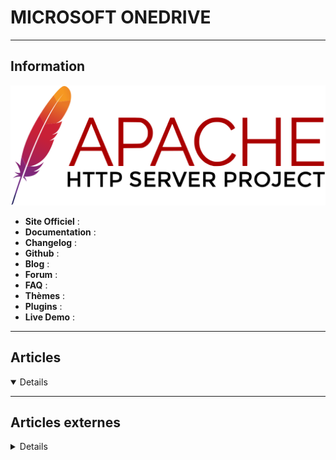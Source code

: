 # MICROSOFT ONEDRIVE
----

## <i class="fa-solid fa-hashtag"></i> Information

![Logo](../../_media/apps/apache_http_server/apache_http_server_logo.svg ':size=250 :no-zoom')


> <i class="fa-solid fa-quote-left"></i>  <i class="fa-solid fa-quote-left fa-rotate-180"></i>


- <i class="fa-solid fa-globe"></i> **Site Officiel** : 
- <i class="fa-solid fa-book"></i> **Documentation** : 
- <i class="fa-solid fa-file-circle-question"></i> **Changelog** : 
- <i class="fa-brands fa-github"></i> **Github** : 
- <i class="fab fa-blogger-b"></i> **Blog** :
- <i class="fas fa-comments"></i> **Forum** :
- <i class="far fa-question-circle"></i> **FAQ** : 
- <i class="far fa-calendar-alt"></i> **Thèmes** : 
- <i class="fas fa-tools"></i> **Plugins** : 
- <i class="far fa-calendar-alt"></i> **Live Demo** : 

---

## <i class="fa-regular fa-newspaper"></i> Articles

<details open>

</details>

---

## <i class="fa-solid fa-glasses"></i> Articles externes

<details>

- [4 Ways to Add a Secondary Administrator to OneDrive for Business](https://www.petri.com/4-ways-add-secondary-administrator-onedrive-business)
- [9 Useful OneDrive Tips to Get the Most Out of Your Account](https://www.makeuseof.com/useful-onedrive-tips-get-most-account/)
- [Add To OneDrive is now available for all users](https://www.ghacks.net/2020/12/04/add-to-onedrive-is-now-generally-available-for-all-users/)
- [Assisting OneDrive migration with Known Folder Move: Part 1 – Preparations](https://4sysops.com/archives/assisting-onedrive-migration-with-known-folder-move-part-1-preparations/)
- [Can't Delete a OneDrive File or Folder? Here's What to Do](https://www.makeuseof.com/how-to-fix-cant-delete-file-in-onedrive/)
- [Comment configurer OneDrive par GPO ?](https://www.it-connect.fr/comment-configurer-onedrive-par-gpo/)
- [Comment utiliser le coffre-fort OneDrive ?](https://www.it-connect.fr/comment-utiliser-le-coffre-fort-onedrive/)
- [Désinstaller OneDrive de Windows 10](http://www.windows8facile.fr/desinstaller-onedrive-w10/)
- [How to access OneDrive on Debian](https://blog.sleeplessbeastie.eu/2020/01/27/how-to-access-onedrive-on-debian/)
- [How to Edit Your Photos in OneDrive](https://www.makeuseof.com/how-to-edit-photo-onedrive/)
- [How to Fix a Missing Personal Vault in OneDrive](https://www.makeuseof.com/how-to-fix-missing-personal-vault-onedrive/)
- [How to Install Microsoft OneDrive on Ubuntu](https://linuxhint.com/install-microsoft-onedrive-ubuntu/)
- [How to Use OneDrive for School Assignments](https://www.makeuseof.com/use-onedrive-for-school-assignments/)
- [How to Use OneDrive on Linux?](https://linuxhint.com/use-onedrive-on-linux/)
- [Manage OneDrive caches with Windows Storage Sense](https://4sysops.com/archives/manage-onedrive-caches-with-windows-storage-sense/)
- [Managing OneDrive Files On Demand in The Windows 10 Fall Creators Update](https://www.petri.com/managing-onedrive-files-demand-windows-10-fall-creators-update)
- [Microsoft déploie la synchronisation différentielle avec OneDrive](https://www.it-connect.fr/microsoft-deploie-la-synchronisation-differentielle-avec-onedrive/)
- [Microsoft increases OneDrive's maximum file size to 250 Gigabytes](https://www.ghacks.net/2021/01/14/microsoft-increases-onedrives-maximum-file-size-to-250-gigabytes/)
- [Microsoft retires OneDrive's Fetch Files feature](https://www.ghacks.net/2020/07/14/microsoft-retires-onedrives-fetch-files-feature/)
- [OneDrive et les fichiers à la demande](https://www.it-connect.fr/onedrive-et-les-fichiers-a-la-demande-files-on-demand/)
- [OneDrive rolling out File hover card, Smart upload management, etc.](https://news.thewindowsclub.com/onedrive-rolling-out-file-hover-card-smart-upload-management-etc-98870/)
- [Remove local copies on OneDrive files on windows](https://linuxhint.com/remove-local-copies-onedrive-files-windows/)
- [What Is OneDrive? A Guide to Microsoft’s Cloud Storage Service](https://www.makeuseof.com/what-is-onedrive/)
- [Windows 10 version 2004: OneDrive cannot connect to Windows issue](https://www.ghacks.net/2020/07/03/windows-10-version-2004-onedrive-cannot-connect-to-windows-issue/)

</details>